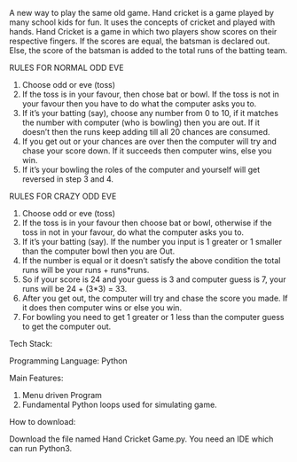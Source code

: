 A new way to play the same old game. Hand cricket is a game played by many school kids for fun. It uses the concepts of cricket and played with hands. 
Hand Cricket is a game in which two players show scores on their respective fingers. 
If the scores are equal, the batsman is declared out. Else, the score of the batsman is added to the total runs of the batting team.

RULES FOR NORMAL ODD EVE

1. Choose odd or eve (toss)
2. If the toss is in your favour, then chose bat or bowl. If the toss is not in your favour then you have to do what the computer asks you to.
3. If it’s your batting (say), choose any number from 0 to 10, if it matches the number with computer (who is bowling) then you are out. If it doesn’t then the runs keep adding till all 20 chances are consumed.
4. If you get out or your chances are over then the computer will try and chase your score down. If it succeeds then computer wins, else you win.
5. If it’s your bowling the roles of the computer and yourself will get reversed in step 3 and 4.

RULES FOR CRAZY ODD EVE

1. Choose odd or eve (toss)
2. If the toss is in your favour then choose bat or bowl, otherwise if the toss in not in your favour, do what the computer asks you to.
3. If it’s your batting (say). If the number you input is 1 greater or 1 smaller than the computer bowl then you are Out.
4. If the number is equal or it doesn’t satisfy the above condition the total runs will be your runs + runs*runs.
5. So if your score is 24 and your guess is 3 and computer guess is 7, your runs will be 24 + (3*3) = 33.
6. After you get out, the computer will try and chase the score you made. If it does then computer wins or else you win.
7. For bowling you need to get 1 greater or 1 less than the computer guess to get the computer out.

Tech Stack: 

Programming Language: Python

Main Features:

1.	Menu driven Program
2.	Fundamental Python loops used for simulating game.

How to download:

Download the file named Hand Cricket Game.py. You need an IDE which can run Python3.
